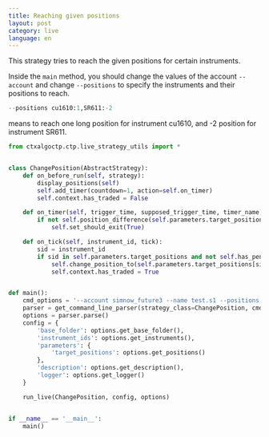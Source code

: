```yaml
---
title: Reaching given positions
layout: post
category: live
language: en
---
```


This strategy tries to reach the given positions for certain instruments.

Inside the `main` method, you should change the values of the account `--account` and change `--positions` to specify
the instruments and their positions to reach.

```python
--positions cu1610:1,SR611:-2
```

means to reach one long position for instrument cu1610, and -2 position for instrument SR611.


```python
from ctxalgoctp.ctp.live_strategy_utils import *


class ChangePosition(AbstractStrategy):
    def on_before_run(self, strategy):
        display_positions(self)
        self.add_timer(countdown=1, action=self.on_timer)
        self.context.has_traded = False

    def on_timer(self, trigger_time, supposed_trigger_time, timer_name):
        if not self.position_difference(self.parameters.target_positions):
            self.set_should_exit(True)

    def on_tick(self, instrument_id, tick):
        sid = instrument_id
        if sid in self.parameters.target_positions and not self.has_pending_order(instrument_id=sid):
            self.change_position_to(self.parameters.target_positions[sid]['position'], instrument_id=sid)
            self.context.has_traded = True


def main():
    cmd_options = '--account simnow_future3 --name test.s1 --positions cu1611:0'
    parser = get_command_line_parser(strategy_class=ChangePosition, cmd_options=cmd_options)
    options = parser.parse()
    config = {
        'base_folder': options.get_base_folder(),
        'instrument_ids': options.get_instruments(),
        'parameters': {
            'target_positions': options.get_positions()
        },
        'description': options.get_description(),
        'logger': options.get_logger()
    }

    run_live(ChangePosition, config, options)


if __name__ == '__main__':
    main()

```
